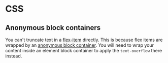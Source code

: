 # CSS

## Anonymous block containers

You can't truncate text in a [flex-item](https://drafts.csswg.org/css-flexbox/#flex-items) directly. This is because flex items are wrapped by an [anonymous block container]([ref](https://drafts.csswg.org/css-display-3/#anonymous)). You will need to wrap your content inside an element block container to apply the `text-overflow` there instead.